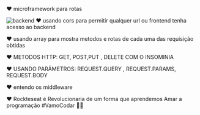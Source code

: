 ❤  microframework para rotas 

![backend](https://user-images.githubusercontent.com/38596921/91331360-0e117f00-e7a1-11ea-971f-0985478d7057.png)
❤  usando cors para permitir qualquer url ou frontend tenha acesso ao  backend 

❤  usando array para mostra metodos e rotas de cada uma das requisição obtidas 


❤  METODOS HTTP: GET, POST,PUT ,  DELETE COM O INSOMINIA

❤  USANDO PARÂMETROS: REQUEST.QUERY , REQUEST.PARAMS, REQUEST.BODY

❤  entendo os  middleware 
            
❤  Rockteseat é Revolucionaria de um forma que aprendemos Amar a programação #VamoCodar 
🐱‍👤

